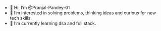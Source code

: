 - 👋 Hi, I’m @Pranjal-Pandey-01
- 👀 I’m interested in solving problems, thinking ideas and curious for new tech skills.
- 🌱 I’m currently learning dsa and full stack.


<!---
Pranjal-Pandey-01/Pranjal-Pandey-01 is a ✨ special ✨ repository because its `README.md` (this file) appears on your GitHub profile.
You can click the Preview link to take a look at your changes.
--->
